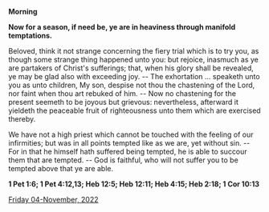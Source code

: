 **Morning**

**Now for a season, if need be, ye are in heaviness through manifold temptations.**
 
Beloved, think it not strange concerning the fiery trial which is to try you, as though some strange thing happened unto you: but rejoice, inasmuch as ye are partakers of Christ's sufferings; that, when his glory shall be revealed, ye may be glad also with exceeding joy. -- The exhortation ... speaketh unto you as unto children, My son, despise not thou the chastening of the Lord, nor faint when thou art rebuked of him. -- Now no chastening for the present seemeth to be joyous but grievous: nevertheless, afterward it yieldeth the peaceable fruit of righteousness unto them which are exercised thereby.
 
We have not a high priest which cannot be touched with the feeling of our infirmities; but was in all points tempted like as we are, yet without sin. -- For in that he himself hath suffered being tempted, he is able to succour them that are tempted. -- God is faithful, who will not suffer you to be tempted above that ye are able.  

**1 Pet 1:6; 1 Pet 4:12,13; Heb 12:5; Heb 12:11; Heb 4:15; Heb 2:18; 1 Cor 10:13**

[Friday 04-November, 2022](https://t.me/daily_light)
